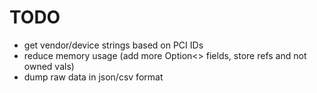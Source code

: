 TODO
====

* get vendor/device strings based on PCI IDs
* reduce memory usage (add more Option<> fields, store refs and not owned vals)
* dump raw data in json/csv format

